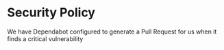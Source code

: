 # Security Policy

We have Dependabot configured to generate a Pull Request for us when it finds a critical vulnerability

